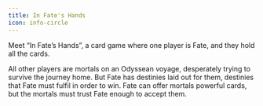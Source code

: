 ```yaml
---
title: In Fate's Hands
icon: info-circle
---
```

Meet “In Fate’s Hands”, a card game where one player is Fate, and they hold all the cards.

All other players are mortals on an Odyssean voyage, desperately trying to survive the journey home. But Fate has destinies laid out for them, destinies that Fate must fulfil in order to win. Fate can offer mortals powerful cards, but the mortals must trust Fate enough to accept them.
